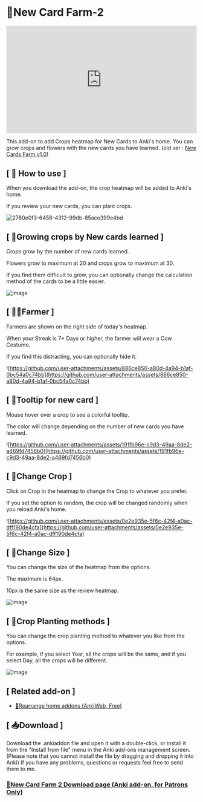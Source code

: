 # 🌱New Card Farm-2


<iframe src="https://www.youtube.com/embed/6NO7uEgKRbQ?list=PLZhrgD6s-LFVsEhxRdEHf_OkGVe2YZfeo" frameborder="0" allow="accelerometer; autoplay; clipboard-write; encrypted-media; gyroscope; picture-in-picture" allowfullscreen style="aspect-ratio: 16/9; width: 100%;"></iframe>


This add-on to add Crops heatmap for New Cards to Anki's home. You can grow crops and flowers with the new cards you have learned. (old ver : [New Cards Farm v1.0](https://www.patreon.com/posts/how-to-use-new-0-105040125?utm_medium=clipboard_copy&utm_source=copyLink&utm_campaign=postshare_creator&utm_content=join_link))



## \[ 📖 How to use ]
When you download the add-on, the crop heatmap will be added to Anki's home.

If you review your new cards, you can plant crops.

![2760e0f3-6458-4312-99db-85ace399e4bd](https://github.com/user-attachments/assets/2760e0f3-6458-4312-99db-85ace399e4bd)

## \[ 🌽Growing crops by New cards learned ]
Crops grow by the number of new cards learned.

Flowers grow to maximum at 20 and crops grow to maximum at 30.

If you find them difficult to grow, you can optionally change the calculation method of the cards to be a little easier.

![image](https://github.com/user-attachments/assets/7d0881b8-8ace-4b62-9026-7bc4b9559c57)

## \[ 🧑‍🌾Farmer ]
Farmers are shown on the right side of today's heatmap.

When your Streak is 7+ Days or higher, the farmer will wear a Cow Costume.

If you find this distracting, you can optionally hide it.

![https://github.com/user-attachments/assets/886ce850-a80d-4a94-b1af-0bc54a0c74bb](https://github.com/user-attachments/assets/886ce850-a80d-4a94-b1af-0bc54a0c74bb)


## \[ 💬Tooltip for new card ]
Mouse hover over a crop to see a colorful tooltip.

The color will change depending on the number of new cards you have learned.

![https://github.com/user-attachments/assets/191fb96e-c9d3-49aa-8de2-a469fd7456b0](https://github.com/user-attachments/assets/191fb96e-c9d3-49aa-8de2-a469fd7456b0)

## \[ 🥬Change Crop ]
Click on Crop in the heatmap to change the Crop to whatever you prefer.

If you set the option to random, the crop will be changed randomly when you reload Anki's home.

![https://github.com/user-attachments/assets/0e2e935e-5f6c-42f4-a0ac-dff190de4cfa](https://github.com/user-attachments/assets/0e2e935e-5f6c-42f4-a0ac-dff190de4cfa)

## \[ 🔎Change Size ]
You can change the size of the heatmap from the options.

The maximum is 64px.

10px is the same size as the review heatmap.


![image](https://github.com/user-attachments/assets/530e9188-99b6-4ae4-85a6-90194362b9ad)


## \[ 📅Crop Planting methods ]
You can change the crop planting method to whatever you like from the options.

For example, if you select Year, all the crops will be the same, and if you select Day, all the crops will be different.


![image](https://github.com/user-attachments/assets/34e602b0-1a6c-4224-b63e-d0d171dff74f)


## \[ Related add-on ] 
* [📌Rearrange home addons (AnkiWeb, Free)](/src/rearrange-home-addons.md)

## \[ 📥Download ]
Download the .ankiaddon file and open it with a double-click, or install it from the "Install from file" menu in the Anki add-ons management screen. (Please note that you cannot install the file by dragging and dropping it into Anki) If you have any problems, questions or requests feel free to send them to me.

### [🌱New Card Farm 2 Download page (Anki add-on, for Patrons Only)](https://www.patreon.com/posts/new-cards-farm-0-109314080?utm_medium=clipboard_copy&utm_source=copyLink&utm_campaign=postshare_creator&utm_content=join_link)

